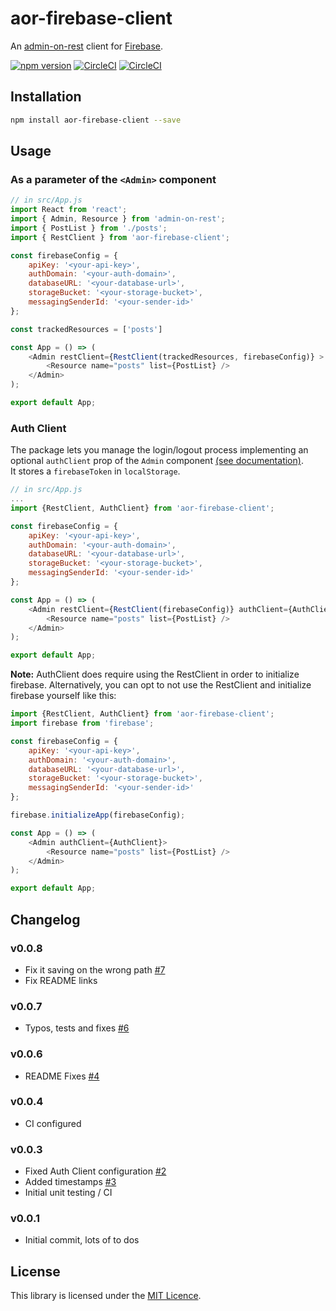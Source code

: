 # aor-firebase-client

An [admin-on-rest](https://github.com/marmelab/admin-on-rest) client for [Firebase](https://firebase.google.com).

[![npm version](https://badge.fury.io/js/aor-firebase-client.svg)](https://badge.fury.io/js/aor-firebase-client)
[![CircleCI](https://circleci.com/gh/sidferreira/aor-firebase-client/tree/master.svg?style=shield)](https://circleci.com/gh/sidferreira/aor-firebase-client/tree/master)
[![CircleCI](https://circleci.com/gh/sidferreira/aor-firebase-client/tree/develop.svg?style=shield)](https://circleci.com/gh/sidferreira/aor-firebase-client/tree/develop)

## Installation

```sh
npm install aor-firebase-client --save
```

## Usage


### As a parameter of the `<Admin>` component
```js
// in src/App.js
import React from 'react';
import { Admin, Resource } from 'admin-on-rest';
import { PostList } from './posts';
import { RestClient } from 'aor-firebase-client';

const firebaseConfig = {
    apiKey: '<your-api-key>',
    authDomain: '<your-auth-domain>',
    databaseURL: '<your-database-url>',
    storageBucket: '<your-storage-bucket>',
    messagingSenderId: '<your-sender-id>'
};

const trackedResources = ['posts']

const App = () => (
    <Admin restClient={RestClient(trackedResources, firebaseConfig)} >
        <Resource name="posts" list={PostList} />
    </Admin>
);

export default App;
```

### Auth Client
The package lets you manage the login/logout process implementing an optional `authClient` prop of the `Admin` component [(see documentation)](https://marmelab.com/admin-on-rest/Authentication.html).  
It stores a `firebaseToken` in  `localStorage`.  


```js
// in src/App.js
...
import {RestClient, AuthClient} from 'aor-firebase-client';

const firebaseConfig = {
    apiKey: '<your-api-key>',
    authDomain: '<your-auth-domain>',
    databaseURL: '<your-database-url>',
    storageBucket: '<your-storage-bucket>',
    messagingSenderId: '<your-sender-id>'
};

const App = () => (
    <Admin restClient={RestClient(firebaseConfig)} authClient={AuthClient}>
        <Resource name="posts" list={PostList} />
    </Admin>
);

export default App;
```

**Note:** AuthClient does require using the RestClient in order to initialize firebase. Alternatively, you can opt to not use the RestClient and initialize firebase yourself like this:

```js
import {RestClient, AuthClient} from 'aor-firebase-client';
import firebase from 'firebase';

const firebaseConfig = {
    apiKey: '<your-api-key>',
    authDomain: '<your-auth-domain>',
    databaseURL: '<your-database-url>',
    storageBucket: '<your-storage-bucket>',
    messagingSenderId: '<your-sender-id>'
};

firebase.initializeApp(firebaseConfig);

const App = () => (
    <Admin authClient={AuthClient}>
        <Resource name="posts" list={PostList} />
    </Admin>
);

export default App;
```

## Changelog

### v0.0.8
  * Fix it saving on the wrong path [#7](https://github.com/sidferreira/aor-firebase-client/issues/7)
  * Fix README links
### v0.0.7
  * Typos, tests and fixes [#6](https://github.com/sidferreira/aor-firebase-client/pull/6)
### v0.0.6
  * README Fixes [#4](https://github.com/sidferreira/aor-firebase-client/pull/4)
### v0.0.4
  * CI configured

### v0.0.3
  * Fixed Auth Client configuration [#2](https://github.com/sidferreira/aor-firebase-client/issues/2)
  * Added timestamps [#3](https://github.com/sidferreira/aor-firebase-client/pull/3)
  * Initial unit testing / CI

### v0.0.1
  * Initial commit, lots of to dos

## License

This library is licensed under the [MIT Licence](LICENSE).
